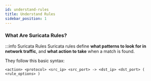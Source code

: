 ```yaml
---
id: understand-rules
title: Understand Rules
sidebar_position: 1
---
```



### What Are Suricata Rules?

:::info Suricata Rules
Suricata rules define **what patterns to look for in network traffic**, and **what action to take** when a match is found.

They follow this basic syntax:

```text
<action> <protocol> <src_ip> <src_port> -> <dst_ip> <dst_port> ( <rule_options> )
